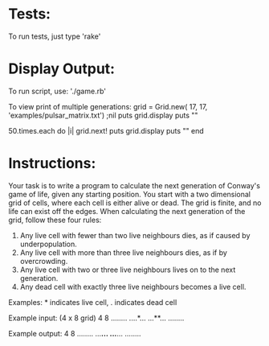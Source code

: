 Tests:
======

To run tests, just type 'rake'


Display Output:
===============

To run script, use: './game.rb'

To view print of multiple generations:
grid = Grid.new( 17, 17, 'examples/pulsar_matrix.txt') ;nil
puts grid.display
puts ""

50.times.each do |i|
  grid.next!
  puts grid.display
  puts ""
end


Instructions:
=============

Your task is to write a program to calculate the next
generation of Conway's game of life, given any starting
position. You start with a two dimensional grid of cells,
where each cell is either alive or dead. The grid is finite,
and no life can exist off the edges. When calculating the
next generation of the grid, follow these four rules:

1. Any live cell with fewer than two live neighbours dies,
   as if caused by underpopulation.
2. Any live cell with more than three live neighbours dies,
   as if by overcrowding.
3. Any live cell with two or three live neighbours lives
   on to the next generation.
4. Any dead cell with exactly three live neighbours becomes
   a live cell.

Examples: * indicates live cell, . indicates dead cell

Example input: (4 x 8 grid)
4 8
........
....*...
...**...
........

Example output:
4 8
........
...**...
...**...
........
